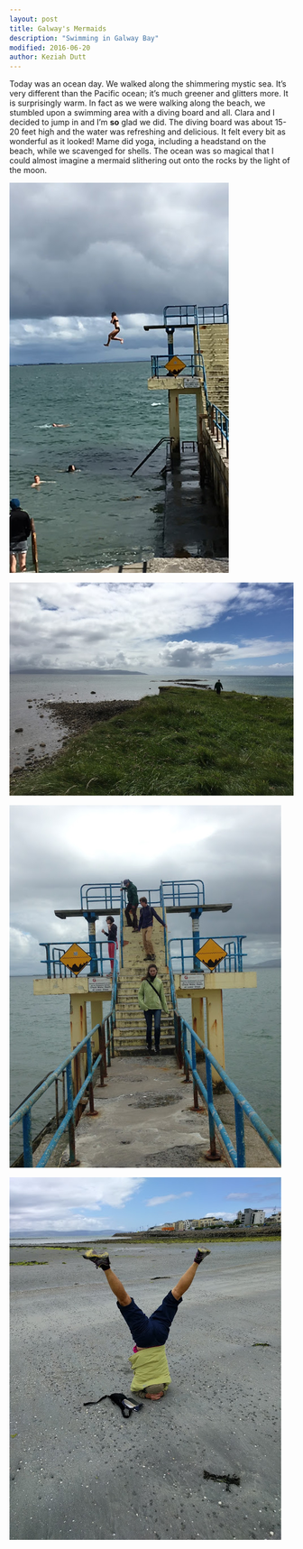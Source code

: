 ```yaml
---
layout: post
title: Galway's Mermaids
description: "Swimming in Galway Bay"
modified: 2016-06-20
author: Keziah Dutt
---
```


Today was an ocean day. We walked along the shimmering mystic sea. It’s very different than the Pacific ocean; it’s much greener and glitters more. It is surprisingly warm. In fact as we were walking along the beach, we stumbled upon a swimming area with a diving board and all. Clara and I decided to  jump in and I’m **so** glad we did. The diving board was about 15-20 feet high and the water was refreshing and delicious. It felt every bit as wonderful as it looked! Mame did yoga, including a headstand on the beach, while we scavenged for shells. The ocean was so magical that I could almost imagine a mermaid slithering out onto the rocks by the light of the moon.

![image1](/images/day6-1.jpg)

![image2](/images/day6-3.jpg)

![image3](/images/day6-5.jpg)

![image4](/images/day6-6.jpg)

